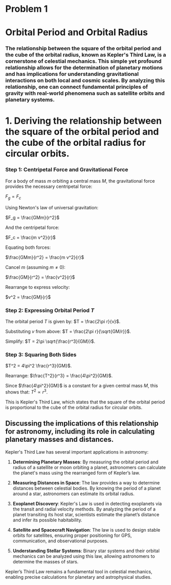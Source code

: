 # Problem 1

# Orbital Period and Orbital Radius

### The relationship between the square of the orbital period and the cube of the orbital radius, known as Kepler's Third Law, is a cornerstone of celestial mechanics. This simple yet profound relationship allows for the determination of planetary motions and has implications for understanding gravitational interactions on both local and cosmic scales. By analyzing this relationship, one can connect fundamental principles of gravity with real-world phenomena such as satellite orbits and planetary systems.

# 1. Deriving the relationship between the square of the orbital period and the cube of the orbital radius for circular orbits.

### Step 1: Centripetal Force and Gravitational Force
For a body of mass $m$ orbiting a central mass $M$, the gravitational force provides the necessary centripetal force:

$F_g = F_c$

Using Newton's law of universal gravitation:

$F_g = \frac{GMm}{r^2}$

And the centripetal force:

$F_c = \frac{m v^2}{r}$

Equating both forces:

$\frac{GMm}{r^2} = \frac{m v^2}{r}$

Cancel $m$ (assuming $m \neq 0$):

$\frac{GM}{r^2} = \frac{v^2}{r}$

Rearrange to express velocity:

$v^2 = \frac{GM}{r}$

### Step 2: Expressing Orbital Period $T$
The orbital period $T$ is given by: $T = \frac{2\pi r}{v}$.

Substituting $v$ from above: $T = \frac{2\pi r}{\sqrt{GM/r}}$.

Simplify: $T = 2\pi \sqrt{\frac{r^3}{GM}}$.

### Step 3: Squaring Both Sides
$T^2 = 4\pi^2 \frac{r^3}{GM}$.

Rearrange: $\frac{T^2}{r^3} = \frac{4\pi^2}{GM}$.

Since $\frac{4\pi^2}{GM}$ is a constant for a given central mass $M$, this shows that: $T^2 \propto r^3$.

This is Kepler's Third Law, which states that the square of the orbital period is proportional to the cube of the orbital radius for circular orbits.

## Discussing the implications of this relationship for astronomy, including its role in calculating planetary masses and distances.
Kepler's Third Law has several important applications in astronomy:

1. **Determining Planetary Masses**: By measuring the orbital period and radius of a satellite or moon orbiting a planet, astronomers can calculate the planet's mass using the rearranged form of Kepler’s law.
   
2. **Measuring Distances in Space**: The law provides a way to determine distances between celestial bodies. By knowing the period of a planet around a star, astronomers can estimate its orbital radius.

3. **Exoplanet Discovery**: Kepler's Law is used in detecting exoplanets via the transit and radial velocity methods. By analyzing the period of a planet transiting its host star, scientists estimate the planet’s distance and infer its possible habitability.

4. **Satellite and Spacecraft Navigation**: The law is used to design stable orbits for satellites, ensuring proper positioning for GPS, communication, and observational purposes.

5. **Understanding Stellar Systems**: Binary star systems and their orbital mechanics can be analyzed using this law, allowing astronomers to determine the masses of stars.

Kepler’s Third Law remains a fundamental tool in celestial mechanics, enabling precise calculations for planetary and astrophysical studies.
